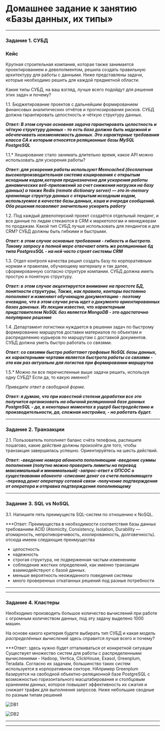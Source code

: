 # Домашнее задание к занятию «Базы данных, их типы»



---

### Задание 1. СУБД

### Кейс
Крупная строительная компания, которая также занимается проектированием и девелопментом, решила создать 
правильную архитектуру для работы с данными. Ниже представлены задачи, которые необходимо решить для
каждой предметной области. 

Какие типы СУБД, на ваш взгляд, лучше всего подойдут для решения этих задач и почему? 
 
1.1. Бюджетирование проектов с дальнейшим формированием финансовых аналитических отчётов и прогнозирования рисков.
СУБД должна гарантировать целостность и чёткую структуру данных.


***Ответ: В этом случае основная задача гарантировать целостность и чёткую структуру данных - то есть база должна быть надежной и обечпечивать неизменяемость данных. Это характерные требования класса CA к которым относятся реляционные базы MySQL PostgreSQL***


1.1.* Хеширование стало занимать длительно время, какое API можно использовать для ускорения работы? 

***Ответ: для ускорения работы используют Memcached (бесплатная высокопроизводительная система кэширования с открытым исходным кодом,которая предназначена для ускорения работы динамических веб-приложений за счет снижения нагрузки на базу данных) а также Redis (remote dictionary server) — это in-memory хранилище структур данных с открытым исходным кодом, используемое в качестве базы данных, кэша и очереди сообщений.
Оба решения позволяют значительно ускорить работу***



1.2. Под каждый девелоперский проект создаётся отдельный лендинг, и все данные по лидам стекаются в CRM к 
маркетологам и менеджерам по продажам. Какой тип СУБД лучше использовать для лендингов и для CRM? 
СУБД должны быть гибкими и быстрыми.

***Ответ: в этом случае основные требования - гибкость и быстрота. Такому запросу в полной мере отвечают опять же реляционные бд типа PostgresSQL - на ней часто строят системы CRM***



1.3. Отдел контроля качества решил создать базу по корпоративным нормам и правилам, обучающему материалу 
и так далее, сформированную согласно структуре компании. СУБД должна иметь простую и понятную структуру.

***Ответ: в этом случае акцентируется внимание на простоте БД, понятности структуры, Также, как правило, конторы  постоянно пополняют и изменяют обучающую документацию - поэтому очевидно, что в этом случае речь идет о документо ориентированных базах даненых. Из лекции известно, что характерным придставителем NoSQL баз является MongoDB - это одостаточно популярное решение***




1.4. Департамент логистики нуждается в решении задач по быстрому формированию маршрутов доставки материалов 
по объектам и распределению курьеров по маршрутам с доставкой документов. СУБД должна уметь быстро работать
со связями.

***Ответ: со связями быстро работтают графовые NoSQL базы данных, их характерными чертами является быстрота работы со связями - эта как раз актуально для логистов при формировании маршрутов***




1.5.* Можно ли все перечисленные выше задачи решить, используя одну СУБД? Если да, то какую именно?

*Приведите ответ в свободной форме.*

***Ответ: я думаю, что при известной степени доработки все это получится организовать на обычной реляционной базе данных PostgreSQL - да, в некоторых моментах в ущерб быстродействию и производительности, да, сложная настройка, - но работать будет.***

---



### Задание 2. Транзакции

2.1. Пользователь пополняет баланс счёта телефона, распишите пошагово, какие действия должны произойти для того, чтобы 
транзакция завершилась успешно. Ориентируйтесь на шесть действий.


***Ответ: 
-введение номера абонента пополняющим
-введение суммы пополнения (попутно можно проверить лимиты на перевод максимальный и минимальный) 
-запрос-ответ к ОПСОС о существавании абонента
-списание денег со счета пополняющего
-перевод денег оператору сотовой связи
-получение подтверждения от оператора и отправка подтверждения пополняющему***

---



### Задание 3. SQL vs NoSQL

3.1. Напишите пять преимуществ SQL-систем по отношению к NoSQL. 

***Ответ: 
Преимущества в необходимости соответствия базы данных требованиям ACID (Atomicity, Consistency, Isolation, Durability — атомарность, непротиворечивость, изолированность, долговечность). 
отсюда имеем следающие преимущества
- целостность
- надежность
- строгая структура, не подверженная частым изменениям
- соблюдение жестких определений, как именно транзакции взаимодействуют с базой данных.
- меньше вероятность неожиданного поведения системы 
- много проверенных откатанных решений под разные потребности
***


---

### Задание 4. Кластеры

Необходимо производить большое количество вычислений при работе с огромным количеством данных, под эту задачу 
выделено 1000 машин. 

На основе какого критерия будете выбирать тип СУБД и какая модель *распределённых вычислений* 
здесь справится лучше всего и почему?

***Ответ: здесь нужно будет отталкиваться от конкретной ситуации
Существует множество систем для работы с распределенными вычислениями - Hadoop, Vertica, ClickHouse, Exasol, Greenplum, Teradata.
Согласно их задачам, большинство таких систем используется в корпоративном секторе. НАпример Greenplum базируется на свободной объектно-реляционной базе PostgreSQL с возможностью горизонтального масштабирования и столбцовым хранением данных, которое повышает эффективность их сжатия и снижает трафик для выполнения запросов.
Ниже небольшие сводные по разным типам решений

![DB1](https://github.com/AlexanderM33/sdb-homeworks/assets/122460278/4d87f1c5-d455-44f7-a18c-81288a666f05)

![DB2](https://github.com/AlexanderM33/sdb-homeworks/assets/122460278/9d389056-5b7d-410f-aaa6-ff8b2cf45957)


***

---

